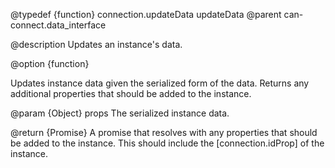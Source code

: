 @typedef {function} connection.updateData updateData
@parent can-connect.data_interface

@description Updates an instance's data.

@option {function}

  Updates instance data given the serialized form of the data. Returns any 
  additional properties that should be added to the instance.

  @param {Object} props The serialized instance data.
  
  @return {Promise<props>} A promise that resolves with any properties that should be added to the instance.
  This should include the [connection.idProp] of the instance.
